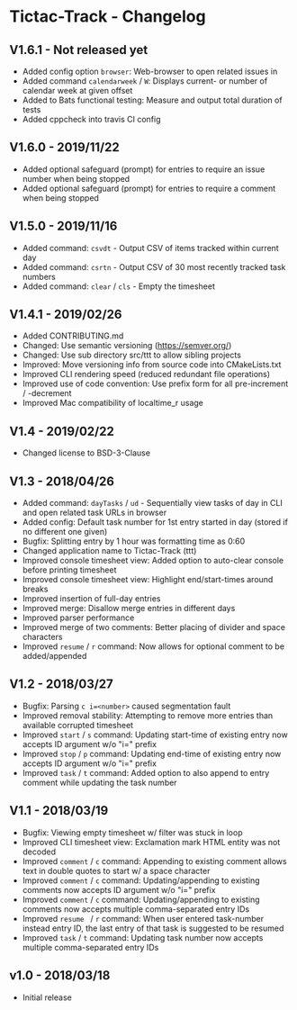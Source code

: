 Tictac-Track - Changelog
========================

V1.6.1 - Not released yet
-------------------------
* Added config option `browser`: Web-browser to open related issues in 
* Added command `calendarweek` / `W`: Displays current- or number of calendar week at given offset  
* Added to Bats functional testing: Measure and output total duration of tests
* Added cppcheck into travis CI config   

V1.6.0 - 2019/11/22
-------------------
* Added optional safeguard (prompt) for entries to require an issue number when being stopped
* Added optional safeguard (prompt) for entries to require a comment when being stopped

V1.5.0 - 2019/11/16
-------------------
* Added command: `csvdt` - Output CSV of items tracked within current day
* Added command: `csrtn` - Output CSV of 30 most recently tracked task numbers
* Added command: `clear` / `cls` - Empty the timesheet 

V1.4.1 - 2019/02/26
-------------------
* Added CONTRIBUTING.md
* Changed: Use semantic versioning (https://semver.org/)
* Changed: Use sub directory src/ttt to allow sibling projects
* Improved: Move versioning info from source code into CMakeLists.txt
* Improved CLI rendering speed (reduced redundant file operations)
* Improved use of code convention: Use prefix form for all pre-increment / -decrement
* Improved Mac compatibility of localtime_r usage

V1.4 - 2019/02/22
-----------------
* Changed license to BSD-3-Clause

V1.3 - 2018/04/26
-----------------
* Added command: `dayTasks` / `ud` - Sequentially view tasks of day in CLI and open related task URLs in browser
* Added config: Default task number for 1st entry started in day (stored if no different one given) 
* Bugfix: Splitting entry by 1 hour was formatting time as 0:60
* Changed application name to Tictac-Track (ttt)
* Improved console timesheet view: Added option to auto-clear console before printing timesheet
* Improved console timesheet view: Highlight end/start-times around breaks
* Improved insertion of full-day entries
* Improved merge: Disallow merge entries in different days
* Improved parser performance
* Improved merge of two comments: Better placing of divider and space characters
* Improved `resume` / `r` command: Now allows for optional comment to be added/appended

V1.2 - 2018/03/27
-----------------
* Bugfix: Parsing `c i=<number>` caused segmentation fault
* Improved removal stability: Attempting to remove more entries than available corrupted timesheet
* Improved `start` / `s` command: Updating start-time of existing entry now accepts ID argument w/o "i=" prefix
* Improved `stop` / `p` command: Updating end-time of existing entry now accepts ID argument w/o "i=" prefix
* Improved `task` / `t` command: Added option to also append to entry comment while updating the task number 

V1.1 - 2018/03/19
-----------------
* Bugfix: Viewing empty timesheet w/ filter was stuck in loop
* Improved CLI timesheet view: Exclamation mark HTML entity was not decoded 
* Improved `comment` / `c` command: Appending to existing comment allows text in double quotes to start w/ a space character
* Improved `comment` / `c` command: Updating/appending to existing comments now accepts ID argument w/o "i=" prefix
* Improved `comment` / `c` command: Updating/appending to existing comments now accepts multiple comma-separated entry IDs 
* Improved `resume ` / `r` command: When user entered task-number instead entry ID, the last entry of that task is suggested to be resumed
* Improved `task` / `t` command: Updating task number now accepts multiple comma-separated entry IDs 

v1.0 - 2018/03/18
-----------------
* Initial release

